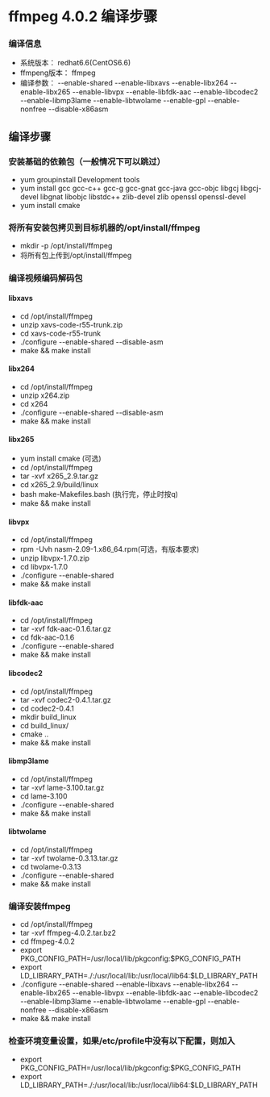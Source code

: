 # ffmpeg 4.0.2 编译步骤
### 编译信息
- 系统版本： redhat6.6(CentOS6.6)
- ffmpeng版本： ffmpeg
- 编译参数： --enable-shared --enable-libxavs --enable-libx264 --enable-libx265 --enable-libvpx --enable-libfdk-aac --enable-libcodec2 --enable-libmp3lame --enable-libtwolame --enable-gpl --enable-nonfree --disable-x86asm

## 编译步骤
### 安装基础的依赖包（一般情况下可以跳过）
- yum groupinstall Development tools
- yum install gcc gcc-c++ gcc-g gcc-gnat gcc-java gcc-objc libgcj libgcj-devel libgnat libobjc libstdc++ zlib-devel zlib openssl openssl-devel
- yum install cmake

### 将所有安装包拷贝到目标机器的/opt/install/ffmpeg
- mkdir -p /opt/install/ffmpeg
- 将所有包上传到/opt/install/ffmpeg

### 编译视频编码解码包
#### libxavs
- cd /opt/install/ffmpeg
- unzip xavs-code-r55-trunk.zip
- cd xavs-code-r55-trunk
- ./configure --enable-shared --disable-asm
- make && make install

#### libx264
- cd /opt/install/ffmpeg
- unzip x264.zip
- cd x264
- ./configure --enable-shared --disable-asm
- make && make install

#### libx265
- yum install cmake (可选)
- cd /opt/install/ffmpeg
- tar -xvf x265_2.9.tar.gz
- cd x265_2.9/build/linux
- bash make-Makefiles.bash (执行完，停止时按q)
- make && make install

#### libvpx
- cd /opt/install/ffmpeg
- rpm -Uvh nasm-2.09-1.x86_64.rpm(可选，有版本要求)
- unzip libvpx-1.7.0.zip
- cd libvpx-1.7.0
- ./configure --enable-shared
- make && make install

#### libfdk-aac
- cd /opt/install/ffmpeg
- tar -xvf fdk-aac-0.1.6.tar.gz
- cd fdk-aac-0.1.6
- ./configure --enable-shared
- make && make install

#### libcodec2
- cd /opt/install/ffmpeg
- tar -xvf codec2-0.4.1.tar.gz
- cd codec2-0.4.1
- mkdir build_linux
- cd build_linux/
- cmake ..
- make && make install

#### libmp3lame
- cd /opt/install/ffmpeg
- tar -xvf lame-3.100.tar.gz
- cd lame-3.100
- ./configure --enable-shared
- make && make install

#### libtwolame
- cd /opt/install/ffmpeg
- tar -xvf twolame-0.3.13.tar.gz
- cd twolame-0.3.13
- ./configure --enable-shared
- make && make install

### 编译安装ffmpeg
- cd /opt/install/ffmpeg
- tar -xvf ffmpeg-4.0.2.tar.bz2
- cd ffmpeg-4.0.2
- export PKG_CONFIG_PATH=/usr/local/lib/pkgconfig:$PKG_CONFIG_PATH
- export   LD_LIBRARY_PATH=./:/usr/local/lib:/usr/local/lib64:$LD_LIBRARY_PATH
- ./configure --enable-shared --enable-libxavs --enable-libx264 --enable-libx265 --enable-libvpx --enable-libfdk-aac --enable-libcodec2 --enable-libmp3lame --enable-libtwolame --enable-gpl --enable-nonfree --disable-x86asm
- make && make install

### 检查环境变量设置，如果/etc/profile中没有以下配置，则加入
- export PKG_CONFIG_PATH=/usr/local/lib/pkgconfig:$PKG_CONFIG_PATH
- export   LD_LIBRARY_PATH=./:/usr/local/lib:/usr/local/lib64:$LD_LIBRARY_PATH